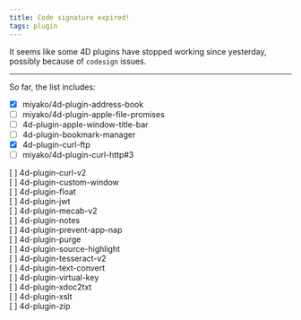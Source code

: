```yaml
---
title: Code signature expired!
tags: plugin
---
```


It seems like some 4D plugins have stopped working since yesterday, possibly because of ``codesign`` issues.

<!--more-->

---

So far, the list includes:

- [x] miyako/4d-plugin-address-book 
- [ ] miyako/4d-plugin-apple-file-promises   
- [ ] 4d-plugin-apple-window-title-bar  
- [ ] 4d-plugin-bookmark-manager  
- [x] 4d-plugin-curl-ftp  
- [ ] miyako/4d-plugin-curl-http#3  

[ ] 4d-plugin-curl-v2  
[ ] 4d-plugin-custom-window  
[ ] 4d-plugin-float  
[ ] 4d-plugin-jwt  
[ ] 4d-plugin-mecab-v2  
[ ] 4d-plugin-notes  
[ ] 4d-plugin-prevent-app-nap  
[ ] 4d-plugin-purge  
[ ] 4d-plugin-source-highlight  
[ ] 4d-plugin-tesseract-v2  
[ ] 4d-plugin-text-convert  
[ ] 4d-plugin-virtual-key  
[ ] 4d-plugin-xdoc2txt  
[ ] 4d-plugin-xslt  
[ ] 4d-plugin-zip  
